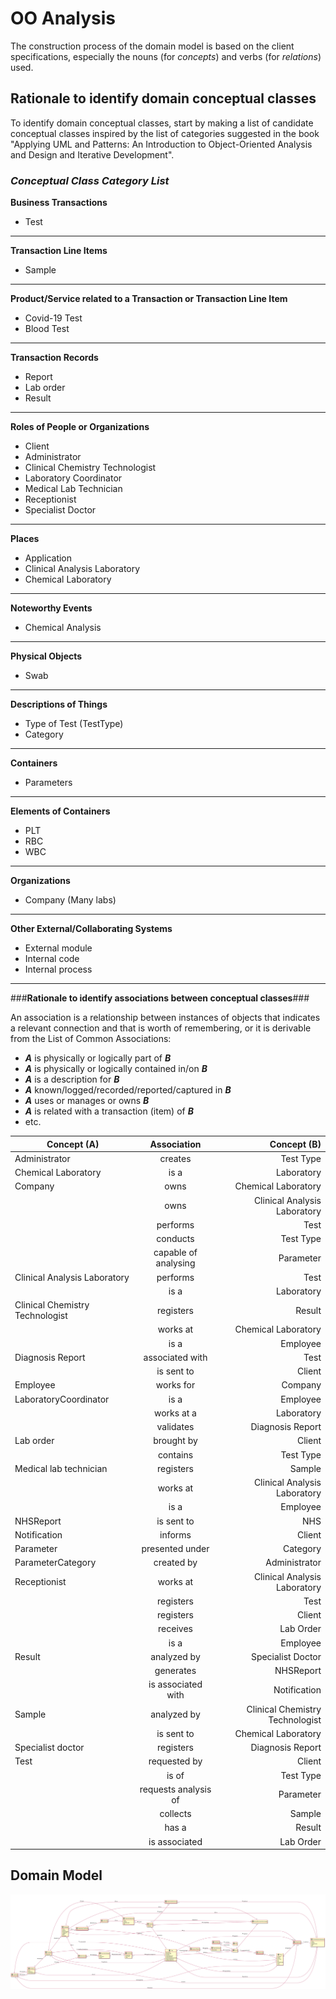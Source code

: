 # OO Analysis #

The construction process of the domain model is based on the client specifications, especially the nouns (for _concepts_) and verbs (for _relations_) used. 

## Rationale to identify domain conceptual classes ##
To identify domain conceptual classes, start by making a list of candidate conceptual classes inspired by the list of categories suggested in the book "Applying UML and Patterns: An Introduction to Object-Oriented Analysis and Design and Iterative Development". 


### _Conceptual Class Category List_ ###

**Business Transactions**

* Test

---

**Transaction Line Items**

* Sample

---

**Product/Service related to a Transaction or Transaction Line Item**

*  Covid-19 Test 
*  Blood Test 

---


**Transaction Records**

*  Report
*  Lab order
*  Result

---


**Roles of People or Organizations**

* Client
* Administrator
* Clinical Chemistry Technologist
* Laboratory Coordinator
* Medical Lab Technician
* Receptionist
* Specialist Doctor

---

**Places**

*  Application
*  Clinical Analysis Laboratory
*  Chemical Laboratory 

---

**Noteworthy Events**

* Chemical Analysis

---


**Physical Objects**

* Swab 

---


**Descriptions of Things**

*  Type of Test (TestType)
*  Category


---


**Containers**

*  Parameters

---


**Elements of Containers**

*  PLT 
*  RBC 
*  WBC

---


**Organizations**

* Company (Many labs)


---

**Other External/Collaborating Systems**

*  External module
*  Internal code
*  Internal process 


---


###**Rationale to identify associations between conceptual classes**###

An association is a relationship between instances of objects that indicates a relevant connection and that is worth of remembering, or it is derivable from the List of Common Associations: 

+ **_A_** is physically or logically part of **_B_**
+ **_A_** is physically or logically contained in/on **_B_**
+ **_A_** is a description for **_B_**
+ **_A_** known/logged/recorded/reported/captured in **_B_**
+ **_A_** uses or manages or owns **_B_**
+ **_A_** is related with a transaction (item) of **_B_**
+ etc.

| Concept (A) 		|  Association   	|  Concept (B) |
|----------	   		|:-------------:		|------:       |
| Administrator | creates | Test Type |
| Chemical Laboratory | is a | Laboratory |
| Company | owns | Chemical Laboratory |
|         | owns | Clinical Analysis Laboratory |
|         | performs | Test |
|         | conducts | Test Type |
|	  | capable of analysing 	     | Parameter 		 |
| Clinical Analysis Laboratory | performs | Test |
|			       | is a	  | Laboratory     |
| Clinical Chemistry Technologist | registers | Result |
| 				  | works at | Chemical Laboratory |
|				  | is a          | Employee  		    |
| Diagnosis Report        | associated with	     | Test 		 |
|         	          | is sent to	     	     | Client 		 |
| Employee        | works for	     | Company 		 |
| LaboratoryCoordinator | is a | Employee |
| 			| works at a| Laboratory |
| 		        | validates| Diagnosis Report |
| Lab order | brought by | Client |
|           | contains | Test Type |
| Medical lab technician | registers | Sample |
|   			 | works at  | Clinical Analysis Laboratory |
|			 | is a          | Employee                             |
| NHSReport       | is sent to	     | NHS 		 |
| Notification       | informs	     | Client		 |
| Parameter | presented under | Category |
| ParameterCategory | created by | Administrator |
| Receptionist | works at  | Clinical Analysis Laboratory |
| 			   | registers | Test |
|  			   | registers | Client |
|  			   | receives | Lab Order |
|			   | is a 	      |	Employee	  |
| Result | analyzed by | Specialist Doctor |
|	 | generates	       | NHSReport		   |
|	 | is associated with	       | Notification		   |
| Sample | analyzed by | Clinical Chemistry Technologist |
| 		 | is sent to | Chemical Laboratory |
| Specialist doctor | registers | Diagnosis Report |
| Test | requested by | Client |
|  	   | is of | Test Type |
|      | requests analysis of | Parameter |
|      | collects | Sample |
|      | has a	  | Result	   |
|      | is associated	  | Lab Order		   |

## Domain Model

![DM.svg](DM.svg)